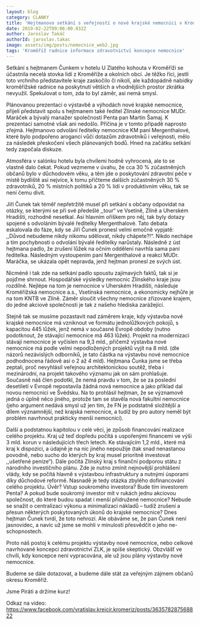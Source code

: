 ```yaml
---
layout: blog
category: CLANKY
title: 'Hejtmanovo setkání s veřejností o nové krajské nemocnici v Kroměříži, aneb hašteření s HATEmanem.'
date: 2019-02-22T09:06:00.032Z
author: Jaroslav Takáč
authorId: jaroslav.takac
image: assets/img/posts/nemocnice_web2.jpg
tags: 'Kroměříž radnice informace zdravotnictví koncepce nemocnice'
---
```


Setkání s hejtmanem Čunkem v hotelu U Zlatého kohouta v Kroměříži se účastnila necelá stovka lidí z Kroměříže a okolních obcí. Je těžko říci, jestli toto vrchního představitele kraje zaskočilo či nikoli, ale každopádně nabídky kroměřížské radnice na poskytnutí větších a vhodnějších prostor zkrátka nevyužil. Spekulovat o tom, zda to byl záměr, asi nemá smysl.

Plánovanou prezentaci o výstavbě a výhodách nové krajské nemocnice, přijeli představit spolu s hejtmanem také ředitel Zlínské nemocnice MUDr. Maráček a bývalý manažer společnosti Penta pan Martin Šamaj. K prezentaci samotné však ani nedošlo. Příčina je v tomto případě naprosto zřejmá. Hejtmanovo odvolání ředitelky nemocnice KM paní Mergenthalové, které bylo podpořeno arogancí vůči dotazům zdravotníků i veřejnosti, mělo za následek přeskočení všech plánovaných bodů. Hned na začátku setkání tedy započala diskuze.

Atmosféra v salónku hotelu byla chvílemi hodně vyhrocená, ale to se vlastně dalo čekat. Pokud vezmeme v úvahu, že cca 30 % zúčastněných občanů bylo v důchodovém věku, a těm jde o poskytování zdravotní péče v místě bydliště asi nejvíce, k tomu přičteme dalších zúčastněných 30 % zdravotníků, 20 % místních politiků a 20 % lidí v produktivním věku, tak se není čemu divit.

Jiří Čunek tak téměř nepřetržitě musel při setkání s občany odpovídat na otázky, se kterými se při své předešlé ,,tour“ ve Vsetíně, Zlíně a Uherském Hradišti, rozhodně nesetkal. Asi hlavním oříškem pro něj, tak byly dotazy spojené s odvoláním bývalé ředitelky Mergenthalové. Tato debata eskalovala do fáze, kdy se Jiří Čunek pronesl velmi emočně vypjatě: ,,Důvod nebudeme nikdy nikomu sdělovat, nikdy chápete?!“. Nikdo nechápe a tím pochybnosti o odvolání bývalé ředitelky narůstaly. Následně z úst hejtmana padlo, že zrušení lůžek na očním oddělení navrhla sama paní ředitelka. Následným vystoupením paní Mergenthalové a reakcí MUDr. Maráčka, se ukázala opět nepravda, jenž hejtman pronesl ze svých úst.

Nicméně i tak zde na setkání padlo spoustu zajímavých faktů, tak si je pojďme shrnout. Hospodářské výsledky nemocnic Zlínského kraje jsou rozdílné. Nejlépe na tom je nemocnice v Uherském Hradišti, následuje Kroměřížská nemocnice a.s., Vsetínská nemocnice, a ekonomicky nejhůře je na tom KNTB ve Zlíně. Záměr sloučit všechny nemocnice zřizované krajem, do jedné akciové společnosti je tak z našeho hlediska zarážející.

Stejně tak se musíme pozastavit nad záměrem kraje, kdy výstavba nové krajské nemocnice má vzniknout ve formátu jednolůžkových pokojů, s kapacitou 445 lůžek, jenž nemá v současné Evropě obdoby (nutno podotknout, že stávající nemocnice má 463 lůžek). Projekt na modernizaci stávají nemocnice je vyčíslen na 9,3 mld., přičemž výstavba nové nemocnice má podle velmi nepodložených projektů vyjít na 8 mld. (dle názorů nezávislých odborníků, je tato částka na výstavbu nové nemocnice podhodnocena řádově asi o 2 až 4 mld).
Hejtmana Čunka jsme se třeba zeptali, proč nevyhlásil veřejnou architektonickou soutěž, třeba i mezinárodní, na projekt takového významu jak on sám prohlašuje. Současně náš člen podotkl, že nemá pravdu v tom, že se za poslední desetiletí v Evropě nepostavila žádná nová nemocnice a jako příklad dal novou nemocnici ve Švédsku. Na to prohlásil hejtman, že se významově jedná o úplně něco jiného, protože tam se stavěla nová fakultní nemocnice (jeho argument nedává smysl už jen tím, že FN je podstatně složitější a dílem významnější, než krajská nemocnice, a tudíž by pro autory neměl být problém navrhnout prakticky menší nemocnici).

Další a podstatnou kapitolou v celé věci, je způsob financování realizace celého projektu. Kraj už teď dopředu počítá s uspořenými financemi ve výši 3 mld. korun v následujících třech letech. Ke stávajícím 1,2 mld., které má kraj k dispozici, a údajně je na nic jiného nepoužije (tak snad nenastanou povodně, nebo sucho do kterých by kraj musel prioritně investovat ,,ušetřené peníze“). Dále počítá Zlínský kraj s finanční podporou státu z národního investičního plánu. Zde je nutno zmínit nejnovější prohlášení vlády, kdy se počítá hlavně s výstavbou infrastruktury a nutnými úsporami díky důchodové reformě. Nasnadě je tedy otázka zbylého dofinancování celého projektu. Úvěr? Vstup soukromého investora? Bude tím investorem Penta? A pokud bude soukromý investor mít v rukách jednu akciovou společnost, do které budou spadat i menší přidružené nemocnice? Nebude se snažit o centralizaci výkonu a minimalizaci nákladů – tudíž zrušení a přesun některých poskytovaných úkonů do krajské nemocnice? Dnes hejtman Čunek tvrdí, že toto nehrozí. Ale obáváme se, že pan Čunek není jasnovidec, a navíc už jsme se mohli v minulosti přesvědčit o jeho ne-schopnostech.

Proto náš postoj k celému projektu výstavby nové nemocnice, nebo celkové navrhované koncepci zdravotnictví ZLK, je spíše skeptický. Obzvlášť ve chvíli, kdy koncepce není vypracována, ale už jsou plány výstavby nové nemocnice.

Budeme se dále dotazovat, a budeme dále stát za veřejným zájmem občanů okresu Kroměříž.

Jsme Piráti a držíme kurz!

Odkaz na video: https://www.facebook.com/vratislav.krejcir.kromeriz/posts/363578287568822
